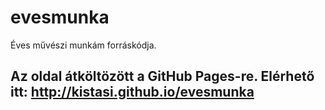 evesmunka
=========

Éves művészi munkám forráskódja.

## Az oldal átköltözött a GitHub Pages-re. Elérhető itt: http://kistasi.github.io/evesmunka
